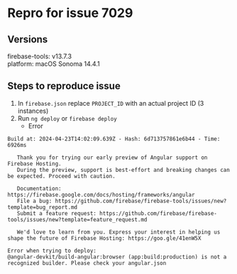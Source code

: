 # Repro for issue 7029

## Versions

firebase-tools: v13.7.3<br>
platform: macOS Sonoma 14.4.1

## Steps to reproduce issue

1. In `firebase.json` replace `PROJECT_ID` with an actual project ID (3 instances)
1. Run `ng deploy` or `firebase deploy`
   - Error

```
Build at: 2024-04-23T14:02:09.639Z - Hash: 6d713757861e6b44 - Time: 6926ms

   Thank you for trying our early preview of Angular support on Firebase Hosting.
   During the preview, support is best-effort and breaking changes can be expected. Proceed with caution.

   Documentation: https://firebase.google.com/docs/hosting/frameworks/angular
   File a bug: https://github.com/firebase/firebase-tools/issues/new?template=bug_report.md
   Submit a feature request: https://github.com/firebase/firebase-tools/issues/new?template=feature_request.md

   We'd love to learn from you. Express your interest in helping us shape the future of Firebase Hosting: https://goo.gle/41enW5X

Error when trying to deploy:
@angular-devkit/build-angular:browser (app:build:production) is not a recognized builder. Please check your angular.json
```
